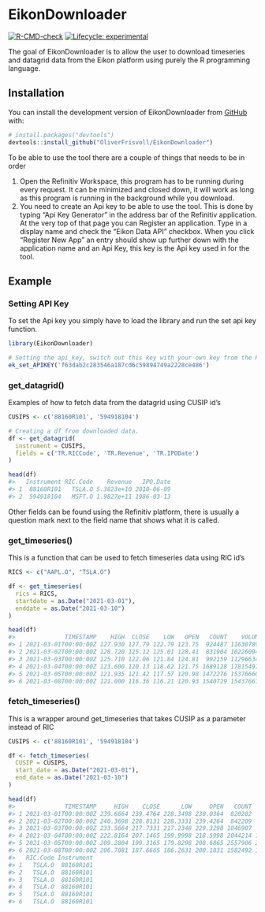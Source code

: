 
<!-- README.md is generated from README.Rmd. Please edit that file -->

# EikonDownloader

<!-- badges: start -->

[![R-CMD-check](https://github.com/OliverFrisvoll/EikonDownloader/actions/workflows/R-CMD-check.yaml/badge.svg)](https://github.com/OliverFrisvoll/EikonDownloader/actions/workflows/R-CMD-check.yaml)
[![Lifecycle:
experimental](https://img.shields.io/badge/lifecycle-experimental-orange.svg)](https://lifecycle.r-lib.org/articles/stages.html#experimental)
<!-- badges: end -->

The goal of EikonDownloader is to allow the user to download timeseries
and datagrid data from the Eikon platform using purely the R programming
language.

## Installation

You can install the development version of EikonDownloader from
[GitHub](https://github.com/) with:

``` r
# install.packages("devtools")
devtools::install_github("OliverFrisvoll/EikonDownloader")
```

To be able to use the tool there are a couple of things that needs to be
in order

1.  Open the Refinitiv Workspace, this program has to be running during
    every request. It can be minimized and closed down, it will work as
    long as this program is running in the background while you
    download.
2.  You need to create an Api key to be able to use the tool. This is
    done by typing “Api Key Generator” in the address bar of the
    Refinitiv application. At the very top of that page you can Register
    an application. Type in a display name and check the “Eikon Data
    API” checkbox. When you click “Register New App” an entry should
    show up further down with the application name and an Api Key, this
    key is the Api key used in for the tool.

## Example

### Setting API Key

To set the Api key you simply have to load the library and run the set
api key function.

``` r
library(EikonDownloader)

# Setting the api_key, switch out this key with your own key from the Refinitiv Workspace
ek_set_APIKEY('f63dab2c283546a187cd6c59894749a2228ce486')
```

### get_datagrid()

Examples of how to fetch data from the datagrid using CUSIP id’s

``` r
CUSIPS <- c('88160R101', '594918104')

# Creating a df from downloaded data.
df <- get_datagrid(
  instrument = CUSIPS,
  fields = c('TR.RICCode', 'TR.Revenue', 'TR.IPODate')
)

head(df)
#>   Instrument RIC.Code    Revenue   IPO.Date
#> 1  88160R101   TSLA.O 5.3823e+10 2010-06-09
#> 2  594918104   MSFT.O 1.9827e+11 1986-03-13
```

Other fields can be found using the Refinitiv platform, there is usually
a question mark next to the field name that shows what it is called.

### get_timeseries()

This is a function that can be used to fetch timeseries data using RIC
id’s

``` r
RICS <- c("AAPL.O", "TSLA.O")

df <- get_timeseries(
  rics = RICS,
  startdate = as.Date("2021-03-01"),
  enddate = as.Date("2021-03-10")
)

head(df)
#>              TIMESTAMP    HIGH  CLOSE    LOW   OPEN   COUNT    VOLUME RIC.Code
#> 1 2021-03-01T00:00:00Z 127.930 127.79 122.79 123.75  924487 116307892   AAPL.O
#> 2 2021-03-02T00:00:00Z 128.720 125.12 125.01 128.41  831904 102260945   AAPL.O
#> 3 2021-03-03T00:00:00Z 125.710 122.06 121.84 124.81  992159 112966340   AAPL.O
#> 4 2021-03-04T00:00:00Z 123.600 120.13 118.62 121.75 1689128 178154975   AAPL.O
#> 5 2021-03-05T00:00:00Z 121.935 121.42 117.57 120.98 1472276 153766601   AAPL.O
#> 6 2021-03-08T00:00:00Z 121.000 116.36 116.21 120.93 1540729 154376610   AAPL.O
```

### fetch_timeseries()

This is a wrapper around get_timeseries that takes CUSIP as a parameter
instead of RIC

``` r
CUSIPS <- c('88160R101', '594918104')

df <- fetch_timeseries(
  CUSIP = CUSIPS,
  start_date = as.Date("2021-03-01"),
  end_date = as.Date("2021-03-10")
)

head(df)
#>              TIMESTAMP     HIGH    CLOSE      LOW     OPEN   COUNT    VOLUME
#> 1 2021-03-01T00:00:00Z 239.6664 239.4764 228.3498 230.0364  820202  81408798
#> 2 2021-03-02T00:00:00Z 240.3698 228.8131 228.3331 239.4264  842209  71196545
#> 3 2021-03-03T00:00:00Z 233.5664 217.7331 217.2348 229.3298 1046907  90623971
#> 4 2021-03-04T00:00:00Z 222.8164 207.1465 199.9998 218.5998 2044214 197758428
#> 5 2021-03-05T00:00:00Z 209.2804 199.3165 179.8298 208.6865 2557906 268189645
#> 6 2021-03-08T00:00:00Z 206.7081 187.6665 186.2631 200.1831 1582492 155361029
#>   RIC.Code Instrument
#> 1   TSLA.O  88160R101
#> 2   TSLA.O  88160R101
#> 3   TSLA.O  88160R101
#> 4   TSLA.O  88160R101
#> 5   TSLA.O  88160R101
#> 6   TSLA.O  88160R101
```
